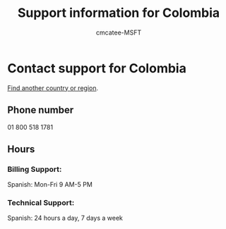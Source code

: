 ﻿---                                
title: Support information for Colombia
author: cmcatee-MSFT
ms.author: cmcatee
manager: mnirkhe
audience: Admin
ms.topic: reference
ms.service: o365-administration
localization_priority: Normal
description: Learn how to contact support for your country or region.
ROBOTS: NOINDEX, NOFOLLOW
---

# Contact support for Colombia

[Find another country or region](../contact-support-for-business-products.md).

## Phone number
01 800 518 1781

## Hours
### Billing Support:

Spanish: Mon-Fri 9 AM-5 PM

### Technical Support:

Spanish: 24 hours a day, 7 days a week
